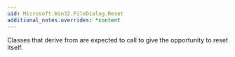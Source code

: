 ```yaml
---
uid: Microsoft.Win32.FileDialog.Reset
additional_notes.overrides: *content
---
```


<p>Classes that derive from <xref href="Microsoft.Win32.FileDialog"></xref> are expected to call <xref href="Microsoft.Win32.FileDialog.Reset"></xref> to give <xref href="Microsoft.Win32.FileDialog"></xref> the opportunity to reset itself.</p>


